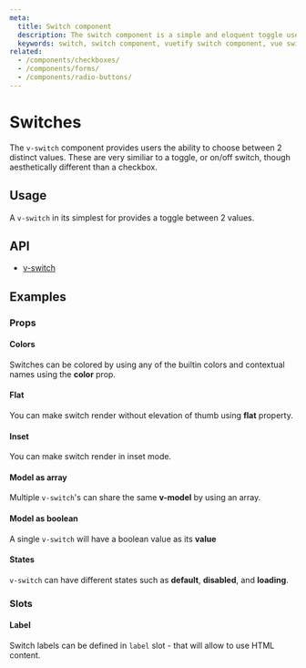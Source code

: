 ```yaml
---
meta:
  title: Switch component
  description: The switch component is a simple and eloquent toggle used to select between 2 values.
  keywords: switch, switch component, vuetify switch component, vue switch component
related:
  - /components/checkboxes/
  - /components/forms/
  - /components/radio-buttons/
---
```


# Switches

The `v-switch` component provides users the ability to choose between 2 distinct values. These are very similiar to a toggle, or on/off switch, though aesthetically different than a checkbox.

<entry-ad />

## Usage

A `v-switch` in its simplest for provides a toggle between 2 values.

<example file="v-switch/usage" />

## API

- [v-switch](../../api/v-switch)

## Examples

### Props

#### Colors

Switches can be colored by using any of the builtin colors and contextual names using the **color** prop.

<example file="v-switch/prop-colors" />

#### Flat

You can make switch render without elevation of thumb using **flat** property.

<example file="v-switch/prop-flat" />

#### Inset

You can make switch render in inset mode.

<example file="v-switch/prop-inset" />

#### Model as array

Multiple `v-switch`'s can share the same **v-model** by using an array.

<example file="v-switch/prop-model-as-array" />

#### Model as boolean

A single `v-switch` will have a boolean value as its **value**

<example file="v-switch/prop-model-as-boolean" />

#### States

`v-switch` can have different states such as **default**, **disabled**, and **loading**.

<example file="v-switch/prop-states" />

### Slots

#### Label

Switch labels can be defined in `label` slot - that will allow to use HTML content.

<example file="v-switch/slot-label" />

<backmatter />
